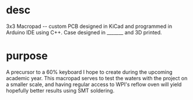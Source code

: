 # desc
3x3 Macropad -- custom PCB designed in KiCad and programmed in Arduino IDE using C++. Case designed in _______ and 3D printed.

# purpose
A precursor to a 60% keyboard I hope to create during the upcoming academic year. This macropad serves to test the waters with the project on a smaller scale, and having regular access to WPI's reflow oven will yield hopefully better results using SMT soldering.
